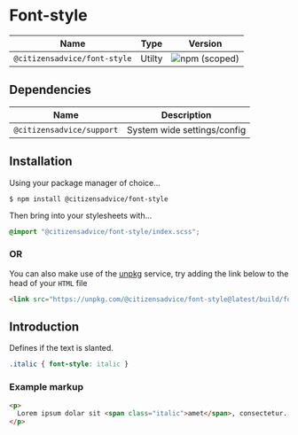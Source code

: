 # Font-style

| Name                         | Type   | Version                                                                      |
|------------------------------|--------|------------------------------------------------------------------------------|
| `@citizensadvice/font-style` | Utilty | ![npm (scoped)](https://img.shields.io/npm/v/@citizensadvice/font-style.svg) |

## Dependencies

| Name                      | Description                 |
|---------------------------|-----------------------------|
| `@citizensadvice/support` | System wide settings/config |

## Installation

Using your package manager of choice...

```shell
$ npm install @citizensadvice/font-style
```

Then bring into your stylesheets with...

```scss
@import "@citizensadvice/font-style/index.scss";
```

### OR

You can also make use of the [unpkg](https://unpkg.com) service, try adding the link below to the head of your `HTML` file

```html
<link src="https://unpkg.com/@citizensadvice/font-style@latest/build/font-style.css" />
```

## Introduction

Defines if the text is slanted.

```css
.italic { font-style: italic }
```

### Example markup

```html
<p>
  Lorem ipsum dolar sit <span class="italic">amet</span>, consectetur...
</p>
```